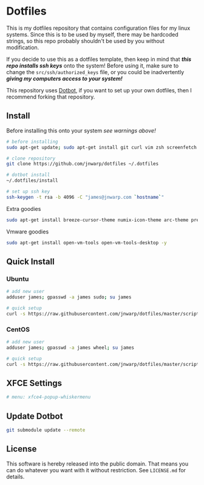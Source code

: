 Dotfiles
========

This is my dotfiles repository that contains configuration files for my linux
systems.  Since this is to be used by myself, there may be hardcoded strings,
so this repo probably shouldn't be used by you without modification.

If you decide to use this as a dotfiles template, then keep in mind that
***this repo installs ssh keys*** onto the system!  Before using it, make
sure to change the `src/ssh/authorized_keys` file, or you could be inadvertently
***giving my computers access to your system!***

This repository uses [Dotbot][dotbot], if you want to set up your own dotfiles,
then I recommend forking that repository.


Install
-------

Before installing this onto your system *see warnings above!*

```bash
# before installing
sudo apt-get update; sudo apt-get install git curl vim zsh screenfetch -y

# clone repository
git clone https://github.com/jnwarp/dotfiles ~/.dotfiles

# dotbot install
~/.dotfiles/install

# set up ssh key
ssh-keygen -t rsa -b 4096 -C "james@jnwarp.com `hostname`"
```

Extra goodies
```bash
sudo apt-get install breeze-cursor-theme numix-icon-theme arc-theme preload -y
```

Vmware goodies
```bash
sudo apt-get install open-vm-tools open-vm-tools-desktop -y
```


Quick Install
-------------

### Ubuntu

```bash
# add new user
adduser james; gpasswd -a james sudo; su james

# quick setup
curl -s https://raw.githubusercontent.com/jnwarp/dotfiles/master/script/droplet-setup.sh | bash
```

### CentOS

```bash
# add new user
adduser james; gpasswd -a james wheel; su james

# quick setup
curl -s https://raw.githubusercontent.com/jnwarp/dotfiles/master/script/centos-setup.sh | bash
```

XFCE Settings
-------------

```bash
# menu: xfce4-popup-whiskermenu
```

Update Dotbot
-------------

```bash
git submodule update --remote
```

License
-------

This software is hereby released into the public domain. That means you can do
whatever you want with it without restriction. See `LICENSE.md` for details.

[dotbot]: https://github.com/anishathalye/dotbot

